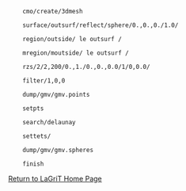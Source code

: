         cmo/create/3dmesh

        surface/outsurf/reflect/sphere/0.,0.,0./1.0/

        region/outside/ le outsurf /

        mregion/moutside/ le outsurf /

        rzs/2/2,200/0.,1./0.,0.,0.0/1/0,0.0/

        filter/1,0,0

        dump/gmv/gmv.points

        setpts

        search/delaunay

        settets/

        dump/gmv/gmv.spheres

        finish
[Return to LaGriT Home Page](../index.md)

 

